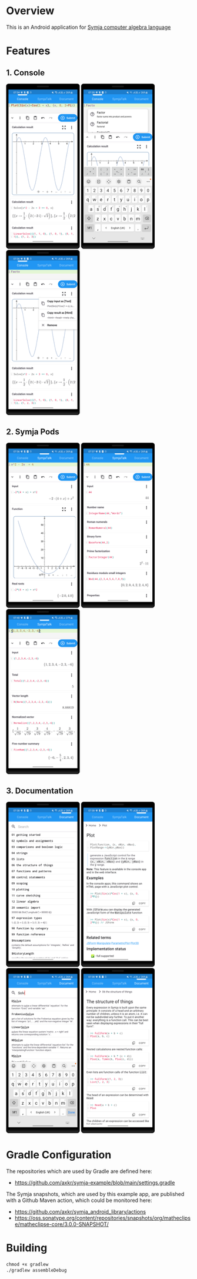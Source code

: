 # Overview

This is an Android application for [Symja computer algebra language](https://github.com/axkr/symja_android_library)

# Features

## 1. Console

<img src="docs/img.png" width="200" height="auto">

<img src="docs/img_4.png" width="200" height="auto">

<img src="docs/img_1.png" width="200" height="auto">

## 2. Symja Pods

<img src="docs/img_2.png" width="200" height="auto">

<img src="docs/img_3.png" width="200" height="auto">

<img src="docs/img_9.png" width="200" height="auto">

## 3. Documentation


<img src="docs/img_6.png" width="200" height="auto">

<img src="docs/img_5.png" width="200" height="auto">

<img src="docs/img_7.png" width="200" height="auto">

<img src="docs/img_8.png" width="200" height="auto">

# Gradle Configuration

The repositories which are used by Gradle are defined here:
- https://github.com/axkr/symja-example/blob/main/settings.gradle

The Symja snapshots, which are used by this example app, are published with a Github Maven action, which could be monitored here:
- https://github.com/axkr/symja_android_library/actions
- https://oss.sonatype.org/content/repositories/snapshots/org/matheclipse/matheclipse-core/3.0.0-SNAPSHOT/

# Building

```shell
chmod +x gradlew
./gradlew assembleDebug
```
